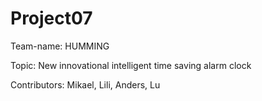 Project07
=========

Team-name: HUMMING

Topic: New innovational intelligent time saving alarm clock 

Contributors:
Mikael, Lili, Anders, Lu

